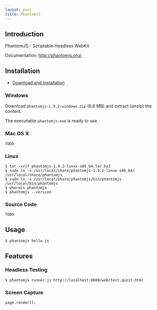 ```yaml
---
layout: post
title: PhantomJS
---
```


## Introduction

PhantomJS - Scriptable Headless WebKit

Documentation: <http://phantomjs.org/>

## Installation

* [Download and Installation](http://phantomjs.org/download.html)

### Windows

Download `phantomjs-1.9.2-windows.zip` (6.8 MB) and extract (unzip) the content.

The executable `phantomjs.exe` is ready to use.


### Mac OS X

    TODO

### Linux

    $ tar -xvjf phantomjs-1.9.2-linux-x86_64.tar.bz2
    $ sudo ln -s /usr/local/share/phantomjs-1.9.2-linux-x86_64/ /usr/local/share/phantomjs
    $ sudo ln -s /usr/local/share/phantomjs/bin/phantomjs /usr/local/bin/phantomjs
    $ whereis phantomjs
    $ phantomjs --version


### Source Code

    TODO


## Usage

    $ phantomjs hello.js

## Features

### Headless Testing

    $ phantomjs runner.js http://localhost:8080/web/test.qunit.html

### Screen Capture

    page.render();


